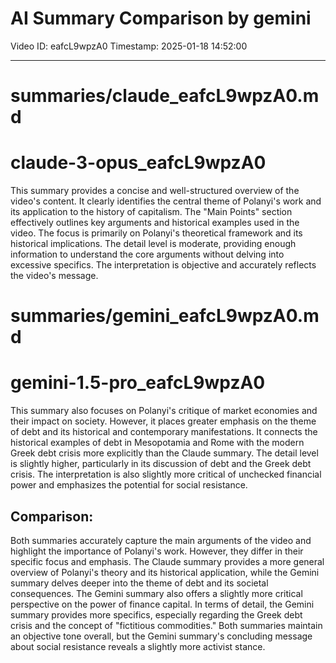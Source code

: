 # AI Summary Comparison by gemini

Video ID: eafcL9wpzA0
Timestamp: 2025-01-18 14:52:00

---

# summaries/claude_eafcL9wpzA0.md

# claude-3-opus_eafcL9wpzA0

This summary provides a concise and well-structured overview of the video's content.  It clearly identifies the central theme of Polanyi's work and its application to the history of capitalism. The "Main Points" section effectively outlines key arguments and historical examples used in the video.  The focus is primarily on Polanyi's theoretical framework and its historical implications.  The detail level is moderate, providing enough information to understand the core arguments without delving into excessive specifics. The interpretation is objective and accurately reflects the video's message.

# summaries/gemini_eafcL9wpzA0.md

# gemini-1.5-pro_eafcL9wpzA0

This summary also focuses on Polanyi's critique of market economies and their impact on society. However, it places greater emphasis on the theme of debt and its historical and contemporary manifestations.  It connects the historical examples of debt in Mesopotamia and Rome with the modern Greek debt crisis more explicitly than the Claude summary.  The detail level is slightly higher, particularly in its discussion of debt and the Greek debt crisis.  The interpretation is also slightly more critical of unchecked financial power and emphasizes the potential for social resistance.

## Comparison:

Both summaries accurately capture the main arguments of the video and highlight the importance of Polanyi's work.  However, they differ in their specific focus and emphasis.  The Claude summary provides a more general overview of Polanyi's theory and its historical application, while the Gemini summary delves deeper into the theme of debt and its societal consequences.  The Gemini summary also offers a slightly more critical perspective on the power of finance capital.  In terms of detail, the Gemini summary provides more specifics, especially regarding the Greek debt crisis and the concept of "fictitious commodities."  Both summaries maintain an objective tone overall, but the Gemini summary's concluding message about social resistance reveals a slightly more activist stance.
